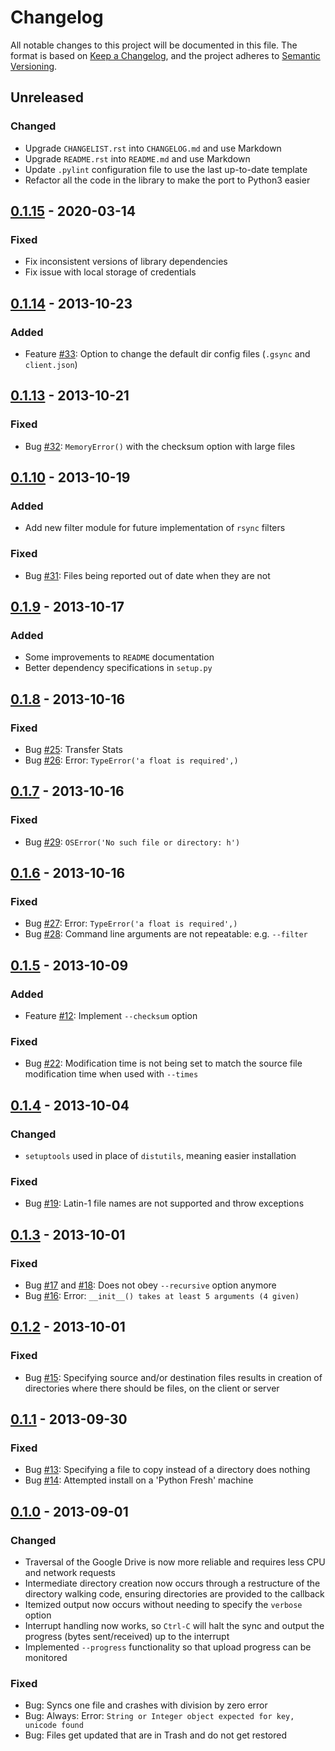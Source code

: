 # Changelog

All notable changes to this project will be documented in this file. The format
is based on [Keep a Changelog](https://keepachangelog.com/en/1.0.0/), and the
project adheres to [Semantic Versioning](https://semver.org/spec/v2.0.0.html).

## Unreleased

### Changed
- Upgrade `CHANGELIST.rst` into `CHANGELOG.md` and use Markdown
- Upgrade `README.rst` into `README.md` and use Markdown
- Update `.pylint` configuration file to use the last up-to-date template
- Refactor all the code in the library to make the port to Python3 easier

## [0.1.15] - 2020-03-14

### Fixed
- Fix inconsistent versions of library dependencies
- Fix issue with local storage of credentials

## [0.1.14] - 2013-10-23

### Added
- Feature [#33]: Option to change the default dir config files (`.gsync` and
  `client.json`) 

## [0.1.13] - 2013-10-21

### Fixed
- Bug [#32]: `MemoryError()` with the checksum option with large files

## [0.1.10] - 2013-10-19

### Added
- Add new filter module for future implementation of `rsync` filters

### Fixed
- Bug [#31]: Files being reported out of date when they are not

## [0.1.9] - 2013-10-17

### Added
- Some improvements to `README` documentation
- Better dependency specifications in `setup.py`

## [0.1.8] - 2013-10-16

### Fixed
- Bug [#25]: Transfer Stats
- Bug [#26]: Error: `TypeError('a float is required',)`

## [0.1.7] - 2013-10-16

### Fixed
- Bug [#29]: `OSError('No such file or directory: h')`

## [0.1.6] - 2013-10-16

### Fixed
- Bug [#27]: Error: `TypeError('a float is required',)`
- Bug [#28]: Command line arguments are not repeatable: e.g. `--filter`

## [0.1.5] - 2013-10-09

### Added
- Feature [#12]: Implement `--checksum` option

### Fixed
- Bug [#22]: Modification time is not being set to match the source
  file modification time when used with `--times` 

## [0.1.4] - 2013-10-04

### Changed
- `setuptools` used in place of `distutils`, meaning easier installation

### Fixed
- Bug [#19]: Latin-1 file names are not supported and throw exceptions

## [0.1.3] - 2013-10-01

### Fixed
- Bug [#17] and [#18]: Does not obey `--recursive` option anymore
- Bug [#16]: Error: `__init__() takes at least 5 arguments (4 given)`

## [0.1.2] - 2013-10-01

### Fixed
- Bug [#15]: Specifying source and/or destination files results in creation
  of directories where there should be files, on the client or server

## [0.1.1] - 2013-09-30

### Fixed
- Bug [#13]: Specifying a file to copy instead of a directory does nothing
- Bug [#14]: Attempted install on a 'Python Fresh' machine

## [0.1.0] - 2013-09-01

### Changed
- Traversal of the Google Drive is now more reliable and requires less CPU
  and network requests
- Intermediate directory creation now occurs through a restructure of the
  directory walking code, ensuring directories are provided to the callback
- Itemized output now occurs without needing to specify the `verbose` option
- Interrupt handling now works, so `Ctrl-C` will halt the sync and output the
  progress (bytes sent/received) up to the interrupt
- Implemented `--progress` functionality so that upload progress can be
  monitored

### Fixed
- Bug: Syncs one file and crashes with division by zero error
- Bug: Always: Error:
  `String or Integer object expected for key, unicode found`
- Bug: Files get updated that are in Trash and do not get restored


[0.1.15]:
https://github.com/molinav/gsync/compare/759d7dc9...v0.1.15
[0.1.14]:
https://github.com/iwonbigbro/gsync/compare/01625671...759d7dc9
[0.1.13]:
https://github.com/iwonbigbro/gsync/compare/c7bec5ac...01625671
[0.1.10]:
https://github.com/iwonbigbro/gsync/compare/f38abf44...c7bec5ac
[0.1.9]:
https://github.com/iwonbigbro/gsync/compare/fe37e4fd...f38abf44
[0.1.8]:
https://github.com/iwonbigbro/gsync/compare/b11e2f8a...fe37e4fd
[0.1.7]:
https://github.com/iwonbigbro/gsync/compare/ada55a5c...b11e2f8a
[0.1.6]:
https://github.com/iwonbigbro/gsync/compare/5575a3ff...ada55a5c
[0.1.5]:
https://github.com/iwonbigbro/gsync/compare/2f2ce186...5575a3ff
[0.1.4]:
https://github.com/iwonbigbro/gsync/compare/8aee2d8b...2f2ce186
[0.1.3]:
https://github.com/iwonbigbro/gsync/compare/236bb255...8aee2d8b
[0.1.2]:
https://github.com/iwonbigbro/gsync/compare/50dea079...236bb255
[0.1.1]:
https://github.com/iwonbigbro/gsync/compare/5abf8886...50dea079
[0.1.0]:
https://github.com/iwonbigbro/gsync/commit/5abf8886

[#33]:
https://github.com/iwonbigbro/gsync/issues/33
[#32]:
https://github.com/iwonbigbro/gsync/issues/32
[#31]:
https://github.com/iwonbigbro/gsync/issues/31
[#29]:
https://github.com/iwonbigbro/gsync/issues/29
[#28]:
https://github.com/iwonbigbro/gsync/issues/28
[#27]:
https://github.com/iwonbigbro/gsync/issues/27
[#26]:
https://github.com/iwonbigbro/gsync/issues/26
[#25]:
https://github.com/iwonbigbro/gsync/issues/25
[#22]:
https://github.com/iwonbigbro/gsync/issues/22
[#19]:
https://github.com/iwonbigbro/gsync/issues/19
[#18]:
https://github.com/iwonbigbro/gsync/issues/18
[#17]:
https://github.com/iwonbigbro/gsync/issues/17
[#16]:
https://github.com/iwonbigbro/gsync/issues/16
[#15]:
https://github.com/iwonbigbro/gsync/issues/15
[#14]:
https://github.com/iwonbigbro/gsync/issues/14
[#13]:
https://github.com/iwonbigbro/gsync/issues/13
[#12]:
https://github.com/iwonbigbro/gsync/issues/12
